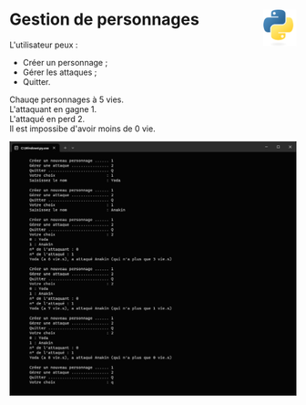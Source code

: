 # **Gestion de personnages** <img align="right" src="../src/images/Python-logo-notext.svg" alt="Python" title="Phthon" widht="auto" height="64px">

L'utilisateur peux :
* Créer un personnage ;
* Gérer les attaques ;
* Quitter.

Chauqe personnages à 5 vies.  
L'attaquant en gagne 1.  
L'attaqué en perd 2.  
Il est impossibe d'avoir moins de 0 vie.

![Gestion de personnages](../src/screenshots/characterManagement.png)